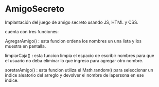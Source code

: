 # AmigoSecreto
Implantación del juego de amigo secreto usando JS, HTML y CSS.

cuenta con tres funciones:

AgregarAmigo() : esta funcion ordena los nombres un una lista y los muestra en pantalla.

limpiarCaja() : esta funcion limpia el espacio de escribir nombres para que el usuario no deba eliminar lo que ingreso para agregar otro nombre.

soretarAmigo() : esta funcion utiliza el Math.random() para seleccionar un indice aleatorio del arreglo y devolver el nombre de lapersona en ese indice. 
